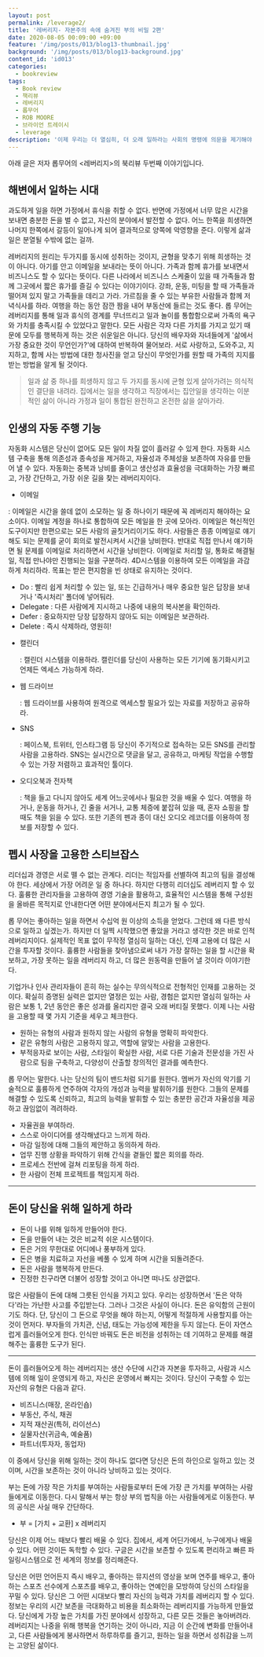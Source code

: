 ```yaml
---
layout: post
permalink: /leverage2/
title: '레버리지- 자본주의 속에 숨겨진 부의 비밀 2편'
date: 2020-08-05 00:09:00 +09:00
feature: '/img/posts/013/blog13-thumbnail.jpg'
background: '/img/posts/013/blog13-background.jpg'
content_id: 'id013'
categories:
  - bookreview
tags:
  - Book review
  - 책리뷰
  - 레버리지
  - 롭무어
  - ROB MOORE
  - 브라이언 트레이시
  - leverage
description: '이제 우리는 더 열심히, 더 오래 일하라는 사회의 명령에 의문을 제기해야 한다. 이 책은 남들과 다른 삶을 살아가려는 사람들을 위한 것이다. 변화를 만들고 싶은 사람들, 자신이 믿는 것을 끝까지 밀고 나갈 용기를 가진 사람들, 기꺼이 위험을 감수하는 사람들을 위한 책이다.'
---
```


아래 글은 저자 롭무어의 <레버리지>의 북리뷰 두번째 이야기입니다. 



## 해변에서 일하는 시대



과도하게 일을 하면 가정에서 휴식을 취할 수 없다. 반면에 가정에서 너무 많은 시간을 보내면 충분한 돈을 벌 수 없고, 자신의 분야에서 발전할 수 없다. 어느 한쪽을 희생하면 나머지 한쪽에서 갈등이 일어나게 되어 결과적으로 양쪽에 악영향을 준다. 이렇게 삶과 일은 분열될 수밖에 없는 걸까. 

레버리지의 원리는 두가지를 동시에 성취하는 것이지, 균형을 맞추기 위해 희생하는 것이 아니다. 아기를 안고 이메일을 보내라는 뜻이 아니다. 가족과 함께 휴가를 보내면서 비즈니스도 할 수 있다는 뜻이다. 다른 나라에서 비즈니스 스케줄이 있을 때 가족들과 함께 그곳에서 짧은 휴가를 즐길 수 있다는 이야기이다. 강좌, 운동, 미팅을 할 때 가족들과 떨어져 있지 말고 가족들을 데리고 가라. 가르침을 줄 수 있는 부유한 사람들과 함께 저녁식사를 하라. 여행을 하는 동안 잠깐 짬을 내어 부동산에 들르는 것도 좋다. 롭 무어는 레버리지를 통해 일과 휴식의 경계를 무너뜨리고 일과 놀이를 통합함으로써 가족의 욕구와 가치를 충족시킬 수 있었다고 말한다. 모든 사람은 각자 다른 가치를 가지고 있기 때문에 모두를 행복하게 하는 것은 쉬운일은 아니다. 당신의 배우자와 자녀들에게 '삶에서 가장 중요한 것이 무언인가?'에 대하여 반복하여 물어보라. 서로 사랑하고, 도와주고, 지지하고, 함께 사는 방법에 대한 청사진을 얻고 당신이 무엇인가를 원할 때 가족의 지지를 받는 방법을 알게 될 것이다. 



> 일과 삶 중 하나를 희생하지 않고 두 가지를 동시에 균형 있게 살아가려는 의식적인 결단을 내려라. 집에서는 일을 생각하고 직장에서는 집안일을 생각하는 이분적인 삶이 아니라 가정과 일이 통합된 완전하고 온전한 삶을 살아가라. 





## 인생의 자동 주행 기능



자동화 시스템은 당신이 없어도 모든 일이 차질 없이 흘러갈 수 있게 한다. 자동화 시스템 구축을 통해 의존성과 종속성을 제거하고, 자율성과 주체성을 보존하여 자유를 만들어 낼 수 있다. 자동화는 중복과 낭비를 줄이고 생산성과 효율성을 극대화하는 가장 빠르고, 가장 간단하고, 가장 쉬운 길을 찾는 레버리지이다. 



*  이메일

  : 이메일은 시간을 쓸데 없이 소모하는 일 중 하나이기 때문에 꼭 레버리지 해야하는 요소이다. 이메일 계정을 하나로 통합하여 모든 메일을 한 곳에 모아라. 이메일은 혁신적인 도구이지만 한편으로는 모든 사람의 골칫거리이기도 하다. 사람들은 종종 이메일로 얘기해도 되는 문제를 굳이 회의로 발전시켜서 시간을 낭비한다. 반대로 직접 만나서 얘기하면 될 문제를 이메일로 처리하면서 시간을 낭비한다. 이메일로 처리할 일, 통화로 해결될 일, 직접 만나야만 진행되는 일을 구분하라. 4D시스템을 이용하여 모든 이메일을 과감하게 처리하라. 목표는 받은 편지함을 빈 상태로 유지하는 것이다. 

  - Do : 빨리 쉽게 처리할 수 있는 일, 또는 긴급하거나 매우 중요한 일은 답장을 보내거나 '즉시처리' 폴더에 넣어둬라.
  - Delegate : 다른 사람에게 지시하고 나중에 내용의 복사본을 확인하라.
  - Defer : 중요하지만 당장 답장하지 않아도 되는 이메일은 보관하라.
  - Delete : 즉시 삭제하라, 영원히!

* 캘린더

  : 캘린더 시스템을 이용하라. 캘린더를 당신이 사용하는 모든 기기에 동기화시키고 언제든 엑세스 가능하게 하라. 

* 웹 드라이브

  : 웹 드라이브를 사용하여 원격으로 엑세스할 필요가 있는 자료를 저장하고 공유하라.

* SNS

  : 페이스북, 트위터, 인스타그램 등 당신이 주기적으로 접속하는 모든 SNS를 관리할 사람을 고용하라. SNS는 실시간으로 댓글을 달고, 공유하고, 마케팅 작업을 수행할 수 있는 가장 저렴하고 효과적인 툴이다. 

* 오디오북과 전자책

  : 책을 들고 다니지 않아도 세계 어느곳에서나 필요한 것을 배울 수 있다. 여행을 하거나, 운동을 하거나, 긴 줄을 서거나, 교통 체증에 붙잡혀 있을 때, 혼자 쇼핑을 할 때도 책을 읽을 수 있다. 또한 기존의 펜과 종이 대신 오디오 레코더를 이용하여 정보를 저장할 수 있다. 




## 펩시 사장을 고용한 스티브잡스

리더십과 경영은 서로 뗄 수 없는 관계다. 리더는 적임자를 선별하여 최고의 팀을 결성해야 한다. 세상에서 가장 어려운 일 중 하나다. 하지만 다행히 리더십도 레버리지 할 수 있다. 훌륭한 관리자들을 고용하여 경영 기술을 활용하고, 효율적인 시스템을 통해 구성원을 올바른 목적지로 안내한다면 어떤 분야에서든지 최고가 될 수 있다. 

롭 무어는 좋아하는 일을 하면서 수십억 원 이상의 소득을 얻었다. 그런데 왜 다른 방식으로 일하고 싶겠는가. 하지만 더 일찍 시작했으면 좋았을 거라고 생각한 것은 바로 인적 레버리지이다. 실제적인 목표 없이 무작정 열심히 일하는 대신, 인재 고용에 더 많은 시간을 투자할 것이다. 훌륭한 사람들을 찾아냄으로써 내가 가장 잘하는 일을 할 시간을 확보하고, 가장 못하는 일을 레버리지 하고, 더 많은 원동력을 만들어 낼 것이라 이야기한다. 

기업가나 인사 관리자들이 흔히 하는 실수는 무의식적으로 전형적인 인재를 고용하는 것이다. 확실히 증명된 실력은 없지만 열정은 있는 사람, 경험은 없지만 열심히 일하는 사람은 보통 1, 2년 동안은 좋은 성과를 올리지만 결국 오래 버티질 못했다. 이제 나는 사람을 고용할 때 몇 가지 기준을 세우고 체크한다.

* 원하는 유형의 사람과 원하지 않는 사람의 유형을 명확히 파악한다.
* 같은 유형의 사람은 고용하지 않고, 역할에 알맞는 사람을 고용한다.
* 부적응자로 보이는 사람, 스타일이 확실한 사람, 서로 다른 기술과 전문성을 가진 사람으로 팀을 구축하고, 다양성이 산출할 창의적인 결과를 예측한다. 

롭 무어는 말한다. 나는 당신의 팀이 밴드처럼 되기를 원한다. 멤버가 자신의 악기를 기술적으로 훌륭하게 연주하여 각자의 개성과 능력을 발휘하기를 원한다. 그들의 문제를 해결할 수 있도록 신뢰하고, 최고의 능력을 발휘할 수 있는 충분한 공간과 자율성을 제공하고 끊임없이 격려하라. 



* 자율권을 부여하라.
* 스스로 아이디어를 생각해냈다고 느끼게 하라.
* 마감 일정에 대해 그들의 제안하고 동의하게 하라.
* 업무 진행 상황을 파악하기 위해 간식을 곁들인 짧은 회의를 하라.
* 프로세스 전반에 걸쳐 리포팅을 하게 하라.
* 한 사람이 전체 프로젝트를 책임지게 하라. 


---

## 돈이 당신을 위해 일하게 하라

* 돈이 나를 위해 일하게 만들어야 한다. 
* 돈을 만들어 내는 것은 비교적 쉬운 시스템이다.
* 돈은 거의 무한대로 어디에나 풍부하게 있다.
* 돈은 병을 치료하고 자선을 베풀 수 있게 하며 시간을 되돌려준다.
* 돈은 사람을 행복하게 만든다.
* 진정한 친구라면 더불어 성장할 것이고 아니면 떠나도 상관없다.

많은 사람들이 돈에 대해 그릇된 인식을 가지고 있다. 우리는 성장하면서 '돈은 악하다'라는 가난한 사고를 주입받는다. 그러나 그것은 사실이 아니다. 돈은 유익함의 근원이기도 하다. 단, 당신이 그 돈으로 무엇을 해야 하는지, 어떻게 적절하게 사용할지를 아는 것이 먼저다. 부자들의 가치관, 신념, 태도는 가능성에 제한을 두지 않는다. 돈이 자연스럽게 흘러들어오게 한다. 인식만 바꿔도 돈은 비전을 성취하는 데 기여하고 문제를 해결해주는 훌륭한 도구가 된다.



---

돈이 흘러들어오게 하는 레버리지는 생산 수단에 시간과 자본을 투자하고, 사람과 시스템에 의해 일이 운영되게 하고, 자신은 운영에서 빠지는 것이다. 당신이 구축할 수 있는 자산의 유형은 다음과 같다. 

* 비즈니스(매장, 온라인숍)
* 부동산, 주식, 채권
* 지적 재산권(특허, 라이선스)
* 실물자산(귀금속, 예술품)
* 파트너(투자자, 동업자)

이 중에서 당신을 위해 일하는 것이 하나도 없다면 당신은 돈의 하인으로 일하고 있는 것이며, 시간을 보존하는 것이 아니라 낭비하고 있는 것이다. 



부는 돈에 가장 작은 가치를 부여하는 사람들로부터 돈에 가장 큰 가치를 부여하는 사람들에게로 이동한다. 다시 말해서 부는 항상 부의 법칙을 아는 사람들에게로 이동한다. 부의 공식은 사실 매우 간단하다. 



* 부 = [가치 + 교환] x 레버리지 



 당신은 이제 어느 때보다 빨리 배울 수 있다. 집에서, 세계 어딘가에서, 누구에게나 배울 수 있다. 어떤 것이든 독학할 수 있다. 구글은 시간을 보존할 수 있도록 편리하고 빠른 파일링시스템으로 전 세계의 정보를 정리해준다.

 당신은 어떤 언어든지 즉시 배우고, 좋아하는 뮤지션의 영상을 보며 연주를 배우고, 좋아하는 스포츠 선수에게 스포츠를 배우고, 좋아하는 연예인을 모방하여 당신의 스타일을 꾸밀 수 있다. 당신은 그 어떤 시대보다 빨리 자신의 능력과 가치를 레버리지 할 수 있다. 정보는 우리의 시간 보존을 극대화하고 비용을 최소화하는 레버리지를 가능하게 만들었다. 당신에게 가장 높은 가치를 가진 분야에서 성장하고, 다른 모든 것들은 놓아버려라. 레버리지는 나중을 위해 행복을 연기하는 것이 아니라, 지금 이 순간에 변화를 만들어내고, 다른 사람들에게 봉사하면서 하루하루를 즐기고, 원하는 일을 하면서 성취감을 느끼는 고양된 삶이다.  